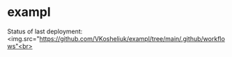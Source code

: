 # exampl

Status of last deployment:<br>
<img.src="https://github.com/VKosheliuk/exampl/tree/main/.github/workflows"<br>
